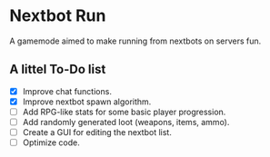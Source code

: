 # Nextbot Run

A gamemode aimed to make running from nextbots on servers fun.

## A littel To-Do list

- [x] Improve chat functions.
- [x] Improve nextbot spawn algorithm.
- [ ] Add RPG-like stats for some basic player progression.
- [ ] Add randomly generated loot (weapons, items, ammo).
- [ ] Create a GUI for editing the nextbot list.
- [ ] Optimize code.
